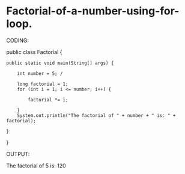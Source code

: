# Factorial-of-a-number-using-for-loop.
CODING:

public class Factorial {

    public static void main(String[] args) {

        int number = 5; /

        long factorial = 1;
        for (int i = 1; i <= number; i++) {

            factorial *= i;

        }
        System.out.println("The factorial of " + number + " is: " + factorial);

    }

}

OUTPUT:

The factorial of 5 is: 120
